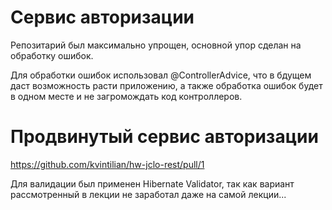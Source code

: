 # Сервис авторизации

Репозитарий был максимально упрощен, основной упор сделан на обработку ошибок.

Для обработки ошибок использовал @ControllerAdvice, что в бдущем даст возможность расти приложению, а также обработка ошибок будет в одном месте и не загромождать код контроллеров.

# Продвинутый сервис авторизации

https://github.com/kvintilian/hw-jclo-rest/pull/1

Для валидации был применен Hibernate Validator, так как вариант рассмотренный в лекции не заработал даже на самой лекции...


